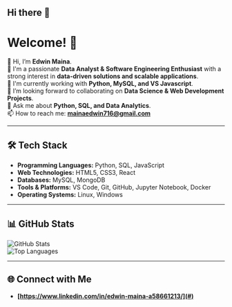 ## Hi there 👋

# Welcome! 🚀

👋 Hi, I’m **Edwin Maina**.  
👀 I'm a passionate **Data Analyst & Software Engineering Enthusiast** with a strong interest in **data-driven solutions and scalable applications**.  
🌱 I'm currently working with **Python, MySQL, and VS Javascript**.  
👯 I’m looking forward to collaborating on **Data Science & Web Development Projects**.  
💬 Ask me about **Python, SQL, and Data Analytics**.  
📫 How to reach me: **mainaedwin716@gmail.com**  

---

## 🛠️ Tech Stack  

- **Programming Languages:** Python, SQL, JavaScript  
- **Web Technologies:** HTML5, CSS3, React  
- **Databases:** MySQL, MongoDB  
- **Tools & Platforms:** VS Code, Git, GitHub, Jupyter Notebook, Docker  
- **Operating Systems:** Linux, Windows  

---

## 📊 GitHub Stats  

![GitHub Stats](https://github-readme-stats.vercel.app/api?username=edwin-maina&show_icons=true&theme=radical)  
![Top Languages](https://github-readme-stats.vercel.app/api/top-langs/?username=edwin-maina&layout=compact&theme=radical)  

---

## 🌐 Connect with Me  

- **[https://www.linkedin.com/in/edwin-maina-a58661213/](#)**  
    

